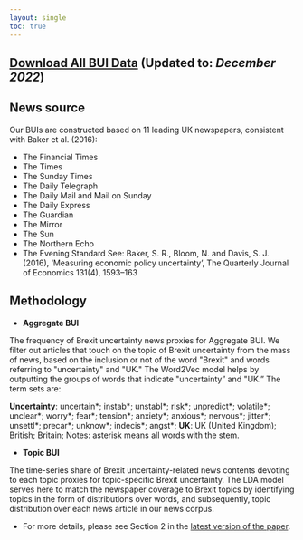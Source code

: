 ```yaml
---
layout: single
toc: true
---
```


## [Download All BUI Data](https://www.dropbox.com/s/u8vy9vorky5oi89/Brexitb%20Uncertainty%20Index%20%28BUI%29.xlsx?dl=0) (Updated to: *December 2022*)

## News source
Our BUIs are constructed based on 11 leading UK newspapers, consistent with Baker et al. (2016):
+ The Financial Times
+ The Times
+ The Sunday Times
+ The Daily Telegraph
+ The Daily Mail and Mail on Sunday
+ The Daily Express
+ The Guardian
+ The Mirror
+ The Sun
+ The Northern Echo
+ The Evening Standard
See: Baker, S. R., Bloom, N. and Davis, S. J. (2016), ‘Measuring economic policy uncertainty’, The Quarterly Journal of Economics 131(4), 1593–163

## Methodology
+ **Aggregate BUI**

The frequency of Brexit uncertainty news proxies for Aggregate BUI. We filter out articles that touch on the topic of Brexit uncertainty from the mass of news, based on the inclusion or not of the word "Brexit" and words referring to "uncertainty" and "UK." The Word2Vec model helps by outputting the groups of words that indicate "uncertainty” and "UK.”  The term sets are:

**Uncertainty**: uncertain*; instab*; unstabl*; risk*; unpredict*; volatile*; unclear*; worry*; fear*; tension*; anxiety*; anxious*; nervous*; jitter*; unsettl*; precar*; unknow*; indecis*; angst*;
**UK**: UK (United Kingdom); British; Britain; 
Notes: asterisk means all words with the stem.

+ **Topic BUI**

The time-series share of Brexit uncertainty-related news contents devoting to each topic proxies for topic-specific Brexit uncertainty. The LDA model serves here to match the newspaper coverage to Brexit topics by identifying topics in the form of distributions over words, and subsequently, topic distribution over each news article in our news corpus.	

+ For more details, please see Section 2 in the [latest version of the paper](https://www.dropbox.com/s/9igo4cj83lohnxd/Measuring%20Brexit%20Uncertainty.pdf?dl=0). 
